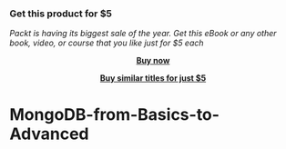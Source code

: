 
### Get this product for $5

<i>Packt is having its biggest sale of the year. Get this eBook or any other book, video, or course that you like just for $5 each</i>


<b><p align='center'>[Buy now](https://packt.link/9781800567870)</p></b>


<b><p align='center'>[Buy similar titles for just $5](https://subscription.packtpub.com/search)</p></b>


# MongoDB-from-Basics-to-Advanced